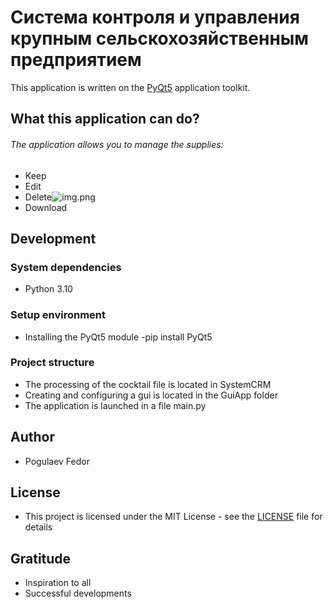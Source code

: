 # Система контроля и управления крупным сельскохозяйственным предприятием
This application is written on the [PyQt5](https://pypi.org/project/PyQt5/) application toolkit.

## What this application can do?
###### The application allows you to manage the supplies:
- Keep
- Edit
- Delete![img.png](img.png)
- Download 

## Development

### System dependencies

- Python 3.10

### Setup environment

- Installing the PyQt5 module -pip install PyQt5

### Project structure

- The processing of the cocktail file is located in SystemCRM
- Creating and configuring a gui is located in the GuiApp folder
- The application is launched in a file main.py

## Author
- Pogulaev Fedor

## License
- This project is licensed under the MIT License - see the [LICENSE](ссылка) file for details

## Gratitude
- Inspiration to all
- Successful developments
